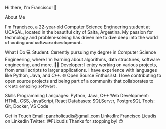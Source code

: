 Hi there, I'm Francisco! 👋

About Me

I'm Francisco, a 22-year-old Computer Science Engineering student at UCASAL, 
located in the beautiful city of Salta, Argentina. My passion for technology 
and problem-solving has driven me to dive deep into the world of coding and 
software development.

What I Do
💻 Student: Currently pursuing my degree in Computer Science Engineering, where I'm learning about algorithms, data structures, software engineering, and more.
👨‍💻 Developer: I enjoy working on various projects, from small scripts to larger applications. I have experience with languages like Python, Java, and C++.
🌐 Open Source Enthusiast: I love contributing to open source projects and being part of a community that collaborates to create amazing software.

Skills
Programming Languages: Python, Java, C++
Web Development: HTML, CSS, JavaScript, React
Databases: SQLServer, PostgreSQL
Tools: Git, Docker, VS Code

Get in Touch
Email: pancholicudis@gmail.com
LinkedIn: Francisco Licudis on LinkedIn
Twitter: @FLicudis
Thanks for stopping by! 😊
